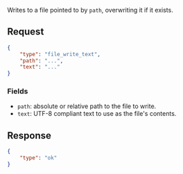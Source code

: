 Writes to a file pointed to by `path`, overwriting it if it exists.

## Request

```json
{
    "type": "file_write_text",
    "path": "...",
    "text": "..."
}
```

### Fields

* `path`: absolute or relative path to the file to write.
* `text`: UTF-8 compliant text to use as the file's contents.

## Response

```json
{
    "type": "ok"
}
```
